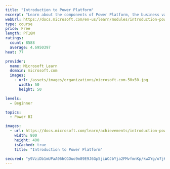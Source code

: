 ```yaml
---
title: "Introduction to Power Platform"
excerpt: "Learn about the components of Power Platform, the business value for customers, and security of the technology."
webUrl: https://docs.microsoft.com/en-us/learn/modules/introduction-power-platform/
type: course
price: Free
length: PT18M
ratings:
  count: 8588
  average: 4.6950397
heat: 77

provider:
  name: Microsoft Learn
  domain: microsoft.com
  images:
    - url: /assets/images/organizations/microsoft.com-50x50.jpg
      width: 50
      height: 50

levels:
  - Beginner

topics:
  - Power BI

images:
  - url: https://docs.microsoft.com/learn/achievements/introduction-power-platform-social.png
    width: 800
    height: 400
    isCached: true
    title: "Introduction to Power Platform"

secured: "y9VziDb1mUPaA06hCGOuo9m89E9J6Gp5jiWOJbYja2FMvfmnKp/kwXYg/o7jKP1oPuf4AF/Ilkx/r2CFRiKT1Zi3MJQ8U2SgRRCYppE4ypBXK3NokZpnFc1v1wFZAEBgiGl/zus542Unvsgi8lb3hd+0ztaEbP+1gD/cd3hOeL7SCqnLI+Y2KIWWC1y+1/b7sDJrabMIq9HgfRWnx9DJYolW2nXKahgj5kvn9st08zVH3+rIsnhjLC1Fs5YwTnM1xgyJQkXlSaKZWGj9pd9qUUx+1ZNoOav/fCR8d7y01fh3qSSJUbDXtwyqh+loGetr4xSd3iKD0AW05InlXxwhRe/0Z2kIi1wbbELFARl/FP1x3BR02vYouvdtnkUllhl81FHmrw/VjnwHGzmxfEBgSkhy23vhGV5vNQ4Md4UMsxA=;CZL+yiWuYDqz9kI9zB8t8A=="
---
```


